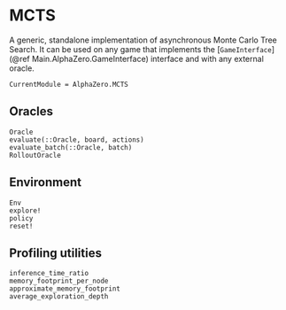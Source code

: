 # MCTS

A generic, standalone implementation of asynchronous Monte Carlo Tree Search.
It can be used on any game that implements the [`GameInterface`](@ref
Main.AlphaZero.GameInterface) interface and with any external oracle.

```@meta
CurrentModule = AlphaZero.MCTS
```

## Oracles

```@docs
Oracle
evaluate(::Oracle, board, actions)
evaluate_batch(::Oracle, batch)
RolloutOracle
```

## Environment

```@docs
Env
explore!
policy
reset!
```

## Profiling utilities

```@docs
inference_time_ratio
memory_footprint_per_node
approximate_memory_footprint
average_exploration_depth
```

